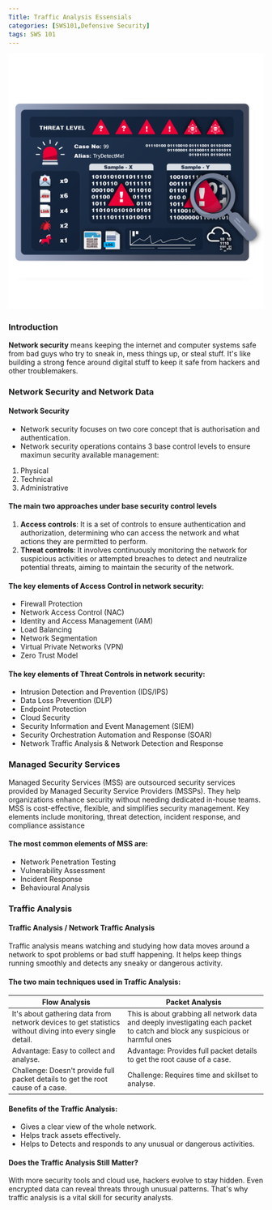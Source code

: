 ```yaml
---
Title: Traffic Analysis Essensials 
categories: [SWS101,Defensive Security]
tags: SWS 101
---
```

![alt text](../Image/TAE.png)
### Introduction
**Network security** means keeping the internet and computer systems safe from bad guys who try to sneak in, mess things up, or steal stuff. It's like building a strong fence around digital stuff to keep it safe from hackers and other troublemakers.

### Network Security and Network Data
#### Network Security 
- Network security focuses on two core concept that is authorisation and authentication.
- Network security operations contains 3 base control levels to ensure maximun security available management:
1. Physical
2. Technical
3. Administrative 

#### The main two approaches under base security control levels 
1. **Access controls**: It is a set of controls to ensure authentication and authorization, determining who can access the network and what actions they are permitted to perform.
2. **Threat controls**: It involves continuously monitoring the network for suspicious activities or attempted breaches to detect and neutralize potential threats, aiming to maintain the security of the network. 

#### The key elements of Access Control in network security:
- Firewall Protection
- Network Access Control (NAC)
- Identity and Access Management (IAM)
- Load Balancing 
- Network Segmentation
- Virtual Private Networks (VPN) 
- Zero Trust Model

#### The key elements of Threat Controls in network security:
- Intrusion Detection and Prevention (IDS/IPS)
- Data Loss Prevention (DLP)
- Endpoint Protection
- Cloud Security
- Security Information and Event Management (SIEM)
- Security Orchestration Automation and Response (SOAR)
- Network Traffic Analysis & Network Detection and Response

### Managed Security Services
Managed Security Services (MSS) are outsourced security services provided by Managed Security Service Providers (MSSPs). They help organizations enhance security without needing dedicated in-house teams. MSS is cost-effective, flexible, and simplifies security management. Key elements include monitoring, threat detection, incident response, and compliance assistance

####  The most common elements of MSS are:
- Network Penetration Testing
- Vulnerability Assessment
- Incident Response
- Behavioural Analysis

### Traffic Analysis
#### Traffic Analysis / Network Traffic Analysis
Traffic analysis means watching and studying how data moves around a network to spot problems or bad stuff happening. It helps keep things running smoothly and detects any sneaky or dangerous activity.

#### The two main techniques used in Traffic Analysis:
|Flow Analysis | Packet Analysis |
|--------------|--------------|
|It's about gathering data from network devices to get statistics without diving into every single detail.        |   This is about grabbing all network data and deeply investigating each packet to catch and block any suspicious or harmful ones |
| Advantage: Easy to collect and analyse. | Advantage: Provides full packet details to get the root cause of a case.|
| Challenge: Doesn't provide full packet details to get the root cause of a case. | Challenge: Requires time and skillset to analyse. |

#### Benefits of the Traffic Analysis:
- Gives a clear view of the whole network.
- Helps track assets effectively.
- Helps to Detects and responds to any unusual or dangerous activities.

#### Does the Traffic Analysis Still Matter?
With more security tools and cloud use, hackers evolve to stay hidden. Even encrypted data can reveal threats through unusual patterns. That's why traffic analysis is a vital skill for security analysts.